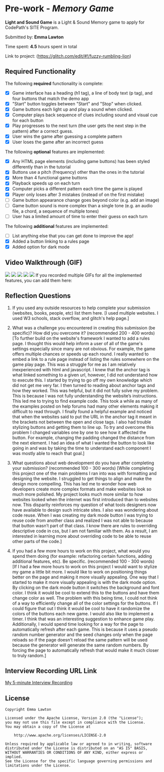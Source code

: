 # Pre-work - *Memory Game*

**Light and Sound Game** is a Light & Sound Memory game to apply for CodePath's SITE Program. 

Submitted by: **Emma Lawton**

Time spent: **4.5** hours spent in total

Link to project: (https://glitch.com/edit/#!/fuzzy-rumbling-lion)

## Required Functionality

The following **required** functionality is complete:

* [x] Game interface has a heading (h1 tag), a line of body text (p tag), and four buttons that match the demo app
* [x] "Start" button toggles between "Start" and "Stop" when clicked. 
* [x] Game buttons each light up and play a sound when clicked. 
* [x] Computer plays back sequence of clues including sound and visual cue for each button
* [x] Play progresses to the next turn (the user gets the next step in the pattern) after a correct guess. 
* [x] User wins the game after guessing a complete pattern
* [x] User loses the game after an incorrect guess

The following **optional** features are implemented:

* [x] Any HTML page elements (including game buttons) has been styled differently than in the tutorial
* [x] Buttons use a pitch (frequency) other than the ones in the tutorial
* [x] More than 4 functional game buttons
* [x] Playback speeds up on each turn
* [x] Computer picks a different pattern each time the game is played
* [x] Player only loses after 3 mistakes (instead of on the first mistake)
* [ ] Game button appearance change goes beyond color (e.g. add an image)
* [ ] Game button sound is more complex than a single tone (e.g. an audio file, a chord, a sequence of multiple tones)
* [ ] User has a limited amount of time to enter their guess on each turn

The following **additional** features are implemented:

- [ ] List anything else that you can get done to improve the app!
- [x] Added a button linking to a rules page
- [x] Added option for dark mode

## Video Walkthrough (GIF)
![](https://i.imgur.com/CvNuwgc.gif)
![](https://i.imgur.com/zxy27MJ.gif)
![](https://i.imgur.com/UUjLt3U.gif)
![](https://i.imgur.com/zVHw8px.gif)
![](https://i.imgur.com/FHheU6d.gif)
If you recorded multiple GIFs for all the implemented features, you can add them here:


## Reflection Questions
1. If you used any outside resources to help complete your submission (websites, books, people, etc) list them here. 
[I used multiple websites. I used W3 schools, stack overflow, and glitch's help page.]

2. What was a challenge you encountered in creating this submission (be specific)? How did you overcome it? (recommended 200 - 400 words) 
[To further build on the website's framework I wanted to add a rules page. I thought this would help inform a user of all of the game's settings especially since many are not obvious. 
For example, the game offers multiple chances or speeds up each round. I really wanted to embed a link to a rule page instead of listing the rules somewhere on the game play page. 
This was a struggle for me as I am relatively inexperienced with html and javascript. I knew that the anchor tag is what linked something to a given url, however, I did not understand how to execute this. I started by trying to go off my own knowledge which did not get me very far. I then turned to reading about anchor tags and how they worked. This was helpful, but it did not fully solve my problem. This is because I was not fully understanding the website’s instructions. This led me to trying to find example code. This took a while as many of the examples posted on help forums had many other elements making it difficult to read through. I finally found a helpful example and noticed that when the websites said to put the URL in the anchor tag it meant in the brackets not between the open and close tags. I also had trouble stylizing buttons and getting them to line up. To try and overcome this problem I changed variables one by one to see how it affected the button. For example, changing the padding changed the distance from the next element. I had an idea of what I wanted the button to look like going in and was by taking the time to understand each component I was mostly able to reach that goal.]


3. What questions about web development do you have after completing your submission? (recommended 100 - 300 words) 
[While completing this project one of the main problems I ran into was with formatting and designing the website. I struggled to get things to align and make the design more compelling. This has led me to wonder how web developers create more complex formats and make websites look so much more polished. My project looks much more similar to how websites looked when the internet was first introduced than to websites now. This disparity reinforces my question of what tools designers now have available to design such intricate sites. I also was wondering about code reuse. When I was creating my dark mode button I was trying to reuse code from another class and realized I was not able to because that button wasn’t part of that class. I know there are rules to overriding descriptive code in css, but I am not familiar with them. As a result, I am interested in learning more about overriding code to be able to reuse other parts of the code.]

4. If you had a few more hours to work on this project, what would you spend them doing (for example: refactoring certain functions, adding additional features, etc). Be specific. (recommended 100 - 300 words) 
[If I had a few more hours to work on this project I would want to stylize my game a little bit more. I would like to work on positioning things better on the page and making it more visually appealing. One way that I started to make it more visually appealing is with the dark mode option. By clicking on the dark mode button it switches the background and font color. I think it would be cool to extend this to the buttons and have them change color as well. The problem with this being time, I could not think of a way to efficiently change all of the color settings for the buttons. If I could figure that out I think it would be cool to have it randomize the colors of the buttons each new game. I would also like to implement a timer. I think that was an interesting suggestion to enhance game play. Additionally, I would spend time looking for a way for the page to automatically refresh after each game. This is because it uses a pseudo random number generator and the seed changes only when the page reloads so if the page doesn't reload the same pattern will be used because the generator will generate the same random numbers. By forcing the page to automatically refresh that would make it much closer to truly random.]



## Interview Recording URL Link

[My 5-minute Interview Recording](https://youtu.be/OFzh2-X-xUM)


## License

    Copyright Emma Lawton

    Licensed under the Apache License, Version 2.0 (the "License");
    you may not use this file except in compliance with the License.
    You may obtain a copy of the License at

        http://www.apache.org/licenses/LICENSE-2.0

    Unless required by applicable law or agreed to in writing, software
    distributed under the License is distributed on an "AS IS" BASIS,
    WITHOUT WARRANTIES OR CONDITIONS OF ANY KIND, either express or implied.
    See the License for the specific language governing permissions and
    limitations under the License.
